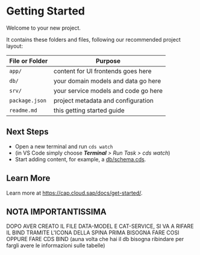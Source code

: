 # Getting Started

Welcome to your new project.

It contains these folders and files, following our recommended project layout:

File or Folder | Purpose
---------|----------
`app/` | content for UI frontends goes here
`db/` | your domain models and data go here
`srv/` | your service models and code go here
`package.json` | project metadata and configuration
`readme.md` | this getting started guide


## Next Steps

- Open a new terminal and run `cds watch`
- (in VS Code simply choose _**Terminal** > Run Task > cds watch_)
- Start adding content, for example, a [db/schema.cds](db/schema.cds).


## Learn More

Learn more at https://cap.cloud.sap/docs/get-started/.


## NOTA IMPORTANTISSIMA
DOPO AVER CREATO IL FILE DATA-MODEL E CAT-SERVICE, SI VA A RIFARE IL BIND TRAMITE L'ICONA DELLA SPINA
PRIMA BISOGNA FARE COSI OPPURE FARE CDS BIND (auna volta che hai il db bisogna ribindare per fargli avere le informazioni sulle tabelle)